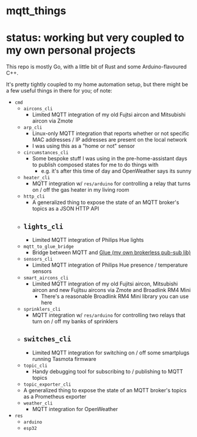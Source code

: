 # mqtt_things

# status: working but very coupled to my own personal projects

This repo is mostly Go, with a little bit of Rust and some Arduino-flavoured C++.

It's pretty tightly coupled to my home automation setup, but there might be a few useful things in there for you; of note:

-   `cmd`
    -   `aircons_cli`
        -   Limited MQTT integration of my old Fujtsi aircon and Mitsubishi aircon via Zmote
    -   `arp_cli`
        -   Linux-only MQTT integration that reports whether or not specific MAC addresses / IP addresses are present on the local network
        -   I was using this as a "home or not" sensor
    -   `circumstances_cli`
        -   Some bespoke stuff I was using in the pre-home-assistant days to publish composed states for me to do things with
            -   e.g. it's after this time of day and OpenWeather says its sunny
    -   `heater_cli`
        -   MQTT integration w/ `res/arduino` for controlling a relay that turns on / off the gas heater in my living room
    -   `http_cli`
        -   A generalized thing to expose the state of an MQTT broker's topics as a JSON HTTP API
    -   ## `lights_cli`
        -   Limited MQTT integration of Philips Hue lights
    -   `mqtt_to_glue_bridge`
        -   Bridge between MQTT and [Glue (my own brokerless pub-sub lib)](https://github.com/initialed85/glue)
    -   `sensors_cli`
        -   Limited MQTT integration of Philips Hue presence / temperature sensors
    -   `smart_aircons_cli`
        -   Limited MQTT integration of my old Fujitsi aircon, Mitsubishi aircon and new Fujitsu aircons via Zmote and Broadlink RM4 Mini
            -   There's a reasonable Broadlink RM4 Mini library you can use here
    -   `sprinklers_cli`
        -   MQTT integration w/ `res/arduino` for controlling two relays that turn on / off my banks of sprinklers
    -   ## `switches_cli`
        -   Limited MQTT integration for switching on / off some smartplugs running Tasmota firmware
    -   `topic_cli`
        -   Handy debugging tool for subscribing to / publishing to MQTT topics
    -   `topic_exporter_cli`
    -   A generalized thing to expose the state of an MQTT broker's topics as a Prometheus exporter
    -   `weather_cli`
        -   MQTT integration for OpenWeather
-   `res`
    -   `arduino`
    -   `esp32`
